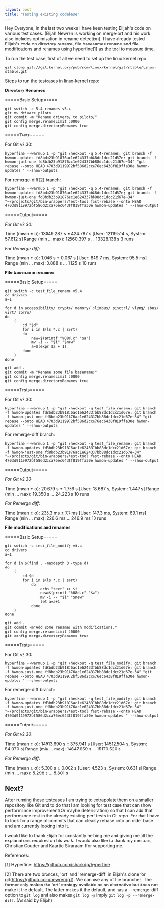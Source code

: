 ```yaml
---
layout: post
title: "Testing existing codebase"
---
```


Hey Everyone, in the last two weeks I have been testing Elijah's code on various test cases. (Elijah Newren is working on merge-ort and his work also includes optimization in rename detection). I have already tested Elijah's code on directory rename, file basenames rename and file modifications and renames using hyperfine[1] as the tool to measure time.

To run the test case, first of all we need to set up the linux kernel repo:

`git clone git://git.kernel.org/pub/scm/linux/kernel/git/stable/linux-stable.git`

Steps to run the testcases in linux-kernel repo:

**Directory Renames**

=====Basic Setup=====

```
git switch -c 5.4-renames v5.4
git mv drivers pilots  
git commit -m "Rename drivers/ to pilots/"
git config merge.renameLimit 30000
git config merge.directoryRenames true
```

=====Tests=====

For Git v2.30:

`hyperfine --warmup 1 -p "git checkout -q 5.4-renames; git branch -f hwmon-updates fd8bdb23b91876ac1e624337bb88dc1dcc21d67e; git branch -f hwmon-just-one fd8bdb23b91876ac1e624337bb88dc1dcc21d67e~34" "git rebase --onto HEAD 4703d9119972bf586d2cca76ec6438f819ffa30e hwmon-updates " --show-outputs` 

For remerge-diff[2] branch:

`hyperfine --warmup 1 -p "git checkout -q 5.4-renames; git branch -f hwmon-updates fd8bdb23b91876ac1e624337bb88dc1dcc21d67e; git branch -f hwmon-just-one fd8bdb23b91876ac1e624337bb88dc1dcc21d67e~34" "~/projects/git/bin-wrappers/test-tool fast-rebase --onto HEAD 4703d9119972bf586d2cca76ec6438f819ffa30e hwmon-updates " --show-output` 


=====Output=====

*For Git v2.30:*

Time (mean ± σ): 13049.287 s ± 424.787 s [User: 12119.514 s, System: 57.612 s]
Range (min … max): 12560.397 s … 13328.138 s 3 runs

*For Remerge diff:*

Time (mean ± σ): 1.046 s ± 0.067 s [User: 849.7 ms, System: 95.5 ms]
Range (min … max): 0.888 s … 1.125 s 10 runs

**File basename renames**

=====Basic Setup=====

```
git switch -c test_file_rename v5.4
cd drivers
a=1

for d in accessibility/ crypto/ memory/ slimbus/ pinctrl/ vlynq/ sbus/
virt/ zorro/
do
    (
        cd "$d"
        for i in $(ls *.c | sort)
        do
            new=$(printf "%08d.c" "$a")
            mv -i -- "$i" "$new"
            a=$(expr $a + 1)
        done
    )
done

git add .
git commit -m "Rename some file basenames"
git config merge.renameLimit 30000
git config merge.directoryRenames true
```

=====Tests=====

For Git v2.30:

`hyperfine --warmup 1 -p "git checkout -q test_file_rename; git branch -f hwmon-updates fd8bdb23b91876ac1e624337bb88dc1dcc21d67e; git branch -f hwmon-just-one fd8bdb23b91876ac1e624337bb88dc1dcc21d67e~34" "git rebase --onto HEAD 4703d9119972bf586d2cca76ec6438f819ffa30e hwmon-updates " --show-outputs` 

For remerge-diff branch:

`hyperfine --warmup 1 -p "git checkout -q test_file_rename; git branch -f hwmon-updates fd8bdb23b91876ac1e624337bb88dc1dcc21d67e; git branch -f hwmon-just-one fd8bdb23b91876ac1e624337bb88dc1dcc21d67e~34" "~/projects/git/bin-wrappers/test-tool fast-rebase --onto HEAD 4703d9119972bf586d2cca76ec6438f819ffa30e hwmon-updates " --show-output` 


=====Output=====

*For Git v2.30:*

Time (mean ± σ): 20.679 s ± 1.756 s [User: 18.687 s, System: 1.447 s]
Range (min … max): 19.350 s … 24.223 s 10 runs

*For Remerge diff:*

Time (mean ± σ): 235.3 ms ± 7.7 ms [User: 147.3 ms, System: 69.1 ms]
Range (min … max): 226.6 ms … 246.9 ms 10 runs

**File modifications and renames**

=====Basic Setup=====

```
git switch -c test_file_modify v5.4
cd drivers
a=1

for d in $(find . -maxdepth 3 -type d)
do
    (
        cd $d
        for i in $(ls *.c | sort)
            do
                echo "text" >> $i
                new=$(printf "%08d.c" "$a")
                mv -i -- "$i" "$new"
                let a=a+1
            done
    )
done

git add .
git commit -m"Add some renames with modifications."
git config merge.renameLimit 30000
git config merge.directoryRenames true
```

=====Tests=====

For Git v2.30:

`hyperfine --warmup 1 -p "git checkout -q test_file_modify; git branch -f hwmon-updates fd8bdb23b91876ac1e624337bb88dc1dcc21d67e; git branch -f hwmon-just-one fd8bdb23b91876ac1e624337bb88dc1dcc21d67e~34" "git rebase --onto HEAD 4703d9119972bf586d2cca76ec6438f819ffa30e hwmon-updates " --show-outputs` 

For remerge-diff branch:

`hyperfine --warmup 1 -p "git checkout -q test_file_modify; git branch -f hwmon-updates fd8bdb23b91876ac1e624337bb88dc1dcc21d67e; git branch -f hwmon-just-one fd8bdb23b91876ac1e624337bb88dc1dcc21d67e~34" "~/projects/git/bin-wrappers/test-tool fast-rebase --onto HEAD 4703d9119972bf586d2cca76ec6438f819ffa30e hwmon-updates " --show-output` 


=====Output=====

*For Git v2.30:*

Time (mean ± σ): 14913.690 s ± 375.941 s [User: 14512.504 s, System: 54.079 s]
Range (min … max): 14647.859 s … 15179.520 s 

*For Remerge diff:*

Time (mean ± σ): 5.300 s ± 0.002 s [User: 4.523 s, System: 0.631 s]
Range (min … max): 5.298 s … 5.301 s 

## Next?

After running these testcases I am trying to extrapolate them on a smaller repository like Git and to do that I am looking for test case that can show performance improvement(Or maybe deterioration) so that I can add that performance test in the already existing perf tests in Git repo. For that I have to look for a range of commits that can cleanly rebase onto an older base and am currently looking into it.

I would like to thank Elijah for constantly helping me and giving me all the explanations required on his work. I would also like to thank my mentors, Christian Couder and Kaartic Sivaraam ffor supporting me.


References:

[1] Hyperfine: https://github.com/sharkdp/hyperfine

[2] There are two brances, 'ort' and 'remerge-diff' in Elijah's clone for git(https://github.com/newren/git). We can use any of the branches. The former only makes the 'ort' strategy available as an alternative but does not make it the default.  The latter makes it the default, and has a --remerge-diff option to `git log` and also makes `git log -p` imply `git log -p --remerge-diff`. (As said by Elijah)
